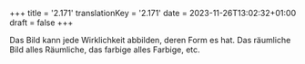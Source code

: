 +++
title = '2.171'
translationKey = '2.171'
date = 2023-11-26T13:02:32+01:00
draft = false
+++

Das Bild kann jede Wirklichkeit abbilden, deren Form es hat.
Das räumliche Bild alles Räumliche, das farbige alles Farbige, etc.
